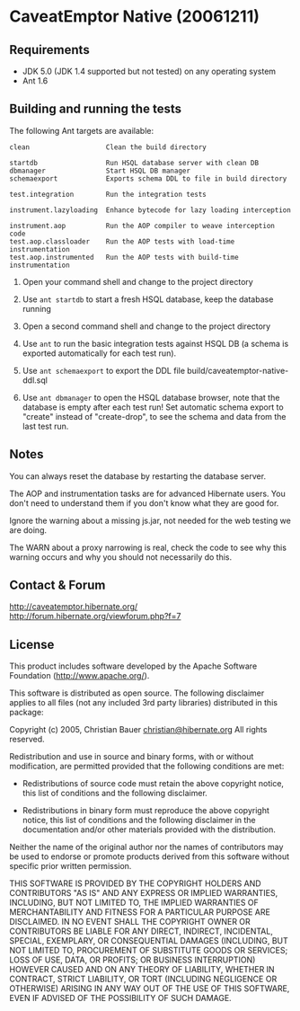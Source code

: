 # CaveatEmptor Native (20061211)


## Requirements

- JDK 5.0 (JDK 1.4 supported but not tested) on any operating system
- Ant 1.6


## Building and running the tests

The following Ant targets are available:

    clean                   Clean the build directory

    startdb                 Run HSQL database server with clean DB
    dbmanager               Start HSQL DB manager
    schemaexport            Exports schema DDL to file in build directory

    test.integration        Run the integration tests

    instrument.lazyloading  Enhance bytecode for lazy loading interception

    instrument.aop          Run the AOP compiler to weave interception code
    test.aop.classloader    Run the AOP tests with load-time instrumentation
    test.aop.instrumented   Run the AOP tests with build-time instrumentation

1. Open your command shell and change to the project directory

2. Use `ant startdb` to start a fresh HSQL database, keep the database running

3. Open a second command shell and change to the project directory

4. Use `ant` to run the basic integration tests against HSQL DB (a schema is
   exported automatically for each test run).

5. Use `ant schemaexport` to export the DDL file build/caveatemptor-native-ddl.sql

6. Use `ant dbmanager` to open the HSQL database browser, note that
   the database is empty after each test run! Set automatic schema export to
   "create" instead of "create-drop", to see the schema and data from the last
   test run.


Notes
---------------------------------------------------------------------------

You can always reset the database by restarting the database server.

The AOP and instrumentation tasks are for advanced Hibernate users. You
don't need to understand them if you don't know what they are good for.

Ignore the warning about a missing js.jar, not needed for the web testing
we are doing.

The WARN about a proxy narrowing is real, check the code to see why this
warning occurs and why you should not necessarily do this.


Contact & Forum
---------------------------------------------------------------------------

http://caveatemptor.hibernate.org/
http://forum.hibernate.org/viewforum.php?f=7


License
---------------------------------------------------------------------------

This product includes software developed by
the Apache Software Foundation (http://www.apache.org/).

This software is distributed as open source.
The following disclaimer applies to all files
(not any included 3rd party libraries) distributed in
this package:

Copyright (c) 2005, Christian Bauer <christian@hibernate.org>
All rights reserved.

Redistribution and use in source and binary forms, with or without
modification, are permitted provided that the following conditions are met:

- Redistributions of source code must retain the above copyright notice, this
list of conditions and the following disclaimer.

- Redistributions in binary form must reproduce the above copyright notice,
this list of conditions and the following disclaimer in the documentation
and/or other materials provided with the distribution.

Neither the name of the original author nor the names of contributors may be
used to endorse or promote products derived from this software without
specific prior written permission.

THIS SOFTWARE IS PROVIDED BY THE COPYRIGHT HOLDERS AND CONTRIBUTORS "AS IS"
AND ANY EXPRESS OR IMPLIED WARRANTIES, INCLUDING, BUT NOT LIMITED TO, THE
IMPLIED WARRANTIES OF MERCHANTABILITY AND FITNESS FOR A PARTICULAR PURPOSE
ARE DISCLAIMED. IN NO EVENT SHALL THE COPYRIGHT OWNER OR CONTRIBUTORS BE
LIABLE FOR ANY DIRECT, INDIRECT, INCIDENTAL, SPECIAL, EXEMPLARY, OR
CONSEQUENTIAL DAMAGES (INCLUDING, BUT NOT LIMITED TO, PROCUREMENT OF
SUBSTITUTE GOODS OR SERVICES; LOSS OF USE, DATA, OR PROFITS; OR BUSINESS
INTERRUPTION) HOWEVER CAUSED AND ON ANY THEORY OF LIABILITY, WHETHER IN
CONTRACT, STRICT LIABILITY, OR TORT (INCLUDING NEGLIGENCE OR OTHERWISE)
ARISING IN ANY WAY OUT OF THE USE OF THIS SOFTWARE, EVEN IF ADVISED OF
THE POSSIBILITY OF SUCH DAMAGE.
